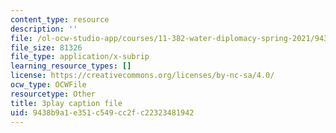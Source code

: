 ```yaml
---
content_type: resource
description: ''
file: /ol-ocw-studio-app/courses/11-382-water-diplomacy-spring-2021/9438b9a1e351c549cc2fc22323481942_neBeTYziSLo.srt
file_size: 81326
file_type: application/x-subrip
learning_resource_types: []
license: https://creativecommons.org/licenses/by-nc-sa/4.0/
ocw_type: OCWFile
resourcetype: Other
title: 3play caption file
uid: 9438b9a1-e351-c549-cc2f-c22323481942
---
```

